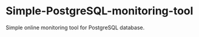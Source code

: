 Simple-PostgreSQL-monitoring-tool
=================================

Simple online monitoring tool for PostgreSQL database. 

